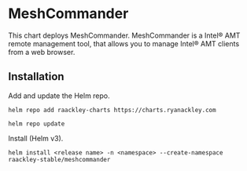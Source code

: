 # MeshCommander

This chart deploys MeshCommander. MeshCommander is a Intel® AMT remote management tool, that allows you to manage Intel® AMT clients from a web browser.

## Installation

Add and update the Helm repo.

```
helm repo add raackley-charts https://charts.ryanackley.com
```

```
helm repo update
```

Install (Helm v3).

```
helm install <release name> -n <namespace> --create-namespace raackley-stable/meshcommander
```
